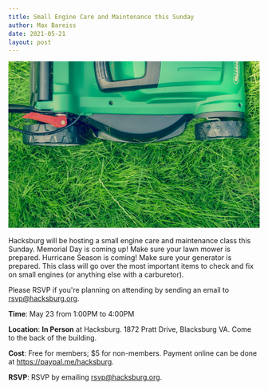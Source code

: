 ```yaml
---
title: Small Engine Care and Maintenance this Sunday
author: Max Bareiss
date: 2021-05-21
layout: post
---
```


![Lawnmower](https://github.com/Hacksburg/hacksburg.github.io/raw/master/images/daniel-watson-8vBpYpTGo90-unsplash.jpg)

Hacksburg will be hosting a small engine care and maintenance class this Sunday. Memorial Day is coming up! Make sure your lawn mower is prepared. Hurricane Season is coming! Make sure your generator is prepared. This class will go over the most important items to check and fix on small engines (or anything else with a carburetor).

Please RSVP if you're planning on attending by sending an email to [rsvp@hacksburg.org](mailto:rsvp@hacksburg.org).

**Time**: May 23 from 1:00PM to 4:00PM

**Location**: **In Person** at Hacksburg. 1872 Pratt Drive, Blacksburg VA. Come to the back of the building.

**Cost**: Free for members; $5 for non-members. Payment online can be done at <https://paypal.me/hacksburg>.

**RSVP**: RSVP by emailing [rsvp@hacksburg.org](mailto:rsvp@hacksburg.org).
